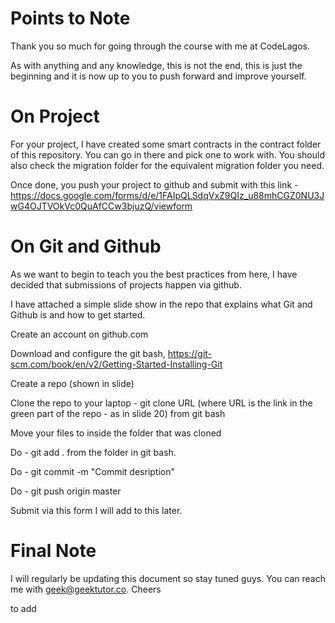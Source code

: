 # Points to Note

Thank you so much for going through the course with me at CodeLagos.

As with anything and any knowledge, this is not the end, this is just the beginning and it is now up to you to push forward and improve yourself.

# On Project

For your project, I have created some smart contracts in the contract folder of this repository. You can go in there and pick one to work with. You should also check the migration folder for the equivalent migration folder you need.

Once done, you push your project to github and submit with this link - https://docs.google.com/forms/d/e/1FAIpQLSdqVxZ9QIz_u88mhCGZ0NU3JwG4OJTVOkVc0QuAfCCw3bjuzQ/viewform


# On Git and Github

As we want to begin to teach you the best practices from here, I have decided that submissions of projects happen via github.

I have attached a simple slide show in the repo that explains what Git and Github is and how to get started.

Create an account on github.com

Download and configure the git bash, https://git-scm.com/book/en/v2/Getting-Started-Installing-Git

Create a repo (shown in slide)

Clone the repo to your laptop - git clone URL 
(where URL is the link in the green part of the repo - as in slide 20) from git bash

Move your files to inside the folder that was cloned

Do - git add . from the folder in git bash.

Do - git commit -m "Commit desription"

Do - git push origin master

Submit via this form I will add to this later.

# Final Note

I will regularly be updating this document so stay tuned guys. You can reach me with geek@geektutor.co. Cheers









 to add 
